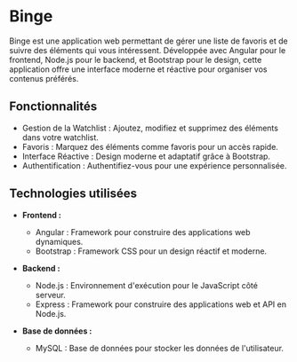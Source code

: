 
# Binge

Binge est une application web permettant de gérer une liste de favoris et de suivre des éléments qui vous intéressent. Développée avec Angular pour le frontend, Node.js pour le backend, et Bootstrap pour le design, cette application offre une interface moderne et réactive pour organiser vos contenus préférés.

## Fonctionnalités

- Gestion de la Watchlist : Ajoutez, modifiez et supprimez des éléments dans votre watchlist.
- Favoris : Marquez des éléments comme favoris pour un accès rapide.
- Interface Réactive : Design moderne et adaptatif grâce à Bootstrap.
- Authentification : Authentifiez-vous pour une expérience personnalisée.

## Technologies utilisées

- **Frontend :**
  - Angular : Framework pour construire des applications web dynamiques.
  - Bootstrap : Framework CSS pour un design réactif et moderne.
  
- **Backend :**
  - Node.js : Environnement d'exécution pour le JavaScript côté serveur.
  - Express : Framework pour construire des applications web et API en Node.js.
  
- **Base de données :**
  - MySQL : Base de données pour stocker les données de l'utilisateur.

##
